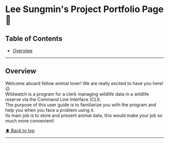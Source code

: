 # Lee Sungmin's Project Portfolio Page 🦈

## Table of Contents 
- [Overview](https://ay2324s1-cs2113t-w11-2.github.io/tp/team/leesungmin.html#overview)

--------------------------------------------------------------------------------------------------------------------------------------

## Overview  
Welcome aboard fellow animal lover! We are really excited to have you here! 😉  
Wildwatch is a program for a clerk managing wildlife data in a wildlife reserve via the Command Line Interface (CLI).  
The purpose of this user guide is to familiarize you with the program and help you when you face a problem using it.  
Its main job is to store and present animal data, this would make your job so much more convenient!  

[⬆ Back to top](https://ay2324s1-cs2113t-w11-2.github.io/tp/team.leesungmin.html#table-of-contents)  

--------------------------------------------------------------------------------------------------------------------------------------
